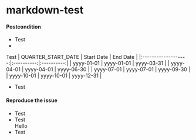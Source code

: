 markdown-test
=============

#### Postcondition
* Test
*  
 Test
 | QUARTER\_START_DATE | Start Date | End Date   |
 |:-------------------:|:----------:|:----------:|
 | yyyy-01-01          | yyyy-01-01 | yyyy-03-31 |
 | yyyy-04-01          | yyyy-04-01 | yyyy-06-30 |
 | yyyy-07-01          | yyyy-07-01 | yyyy-09-30 |
 | yyyy-10-01          | yyyy-10-01 | yyyy-12-31 |

* Test


#### Reproduce the issue
* Test
* Test  
 Hello
* Test
